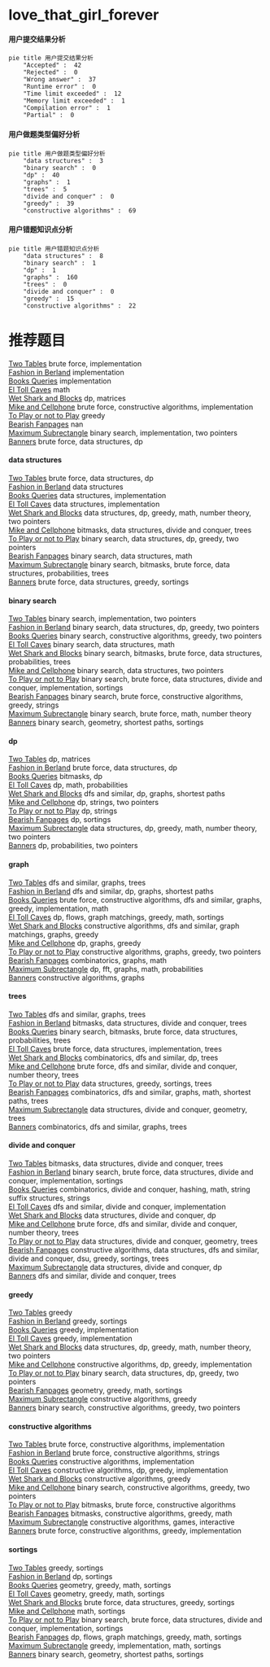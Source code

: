 # love_that_girl_forever
<!-- tabs:start -->
#### **用户提交结果分析**

```mermaid
pie title 用户提交结果分析
    "Accepted" :  42
    "Rejected" :  0
    "Wrong answer" :  37
    "Runtime error" :  0
    "Time limit exceeded" :  12
    "Memory limit exceeded" :  1
    "Compilation error" :  1
    "Partial" :  0
```
#### **用户做题类型偏好分析**

```mermaid
pie title 用户做题类型偏好分析
    "data structures" :  3
    "binary search" :  0
    "dp" :  40
    "graphs" :  1
    "trees" :  5
    "divide and conquer" :  0
    "greedy" :  39
    "constructive algorithms" :  69
```
#### **用户错题知识点分析**

```mermaid
pie title 用户错题知识点分析
    "data structures" :  8
    "binary search" :  1
    "dp" :  1
    "graphs" :  160
    "trees" :  0
    "divide and conquer" :  0
    "greedy" :  15
    "constructive algorithms" :  22
```
<!-- tabs:end -->
# 推荐题目
[Two Tables](http://codeforces.com/problemset/problem/228/B)		brute force,
                        implementation		  
[Fashion in Berland](http://codeforces.com/problemset/problem/691/A)		implementation		  
[Books Queries](http://codeforces.com/problemset/problem/1066/C)		implementation		  
[El Toll Caves](http://codeforces.com/problemset/problem/868/G)		math		  
[Wet Shark and Blocks](http://codeforces.com/problemset/problem/621/E)		dp,
                        matrices		  
[Mike and Cellphone](http://codeforces.com/problemset/problem/689/A)		brute force,
                        constructive algorithms,
                        implementation		  
[To Play or not to Play](http://codeforces.com/problemset/problem/856/F)		greedy		  
[Bearish Fanpages](http://codeforces.com/problemset/problem/643/D)		nan		  
[Maximum Subrectangle](http://codeforces.com/problemset/problem/1060/C)		binary search,
                        implementation,
                        two pointers		  
[Banners](http://codeforces.com/problemset/problem/436/F)		brute force,
                        data structures,
                        dp		  
<!-- tabs:start -->
#### **data structures**
[Two Tables](http://codeforces.com/problemset/problem/436/F)		brute force,
                        data structures,
                        dp		  
[Fashion in Berland](http://codeforces.com/problemset/problem/1045/G)		data structures		  
[Books Queries](http://codeforces.com/problemset/problem/622/C)		data structures,
                        implementation		  
[El Toll Caves](http://codeforces.com/problemset/problem/818/D)		data structures,
                        implementation		  
[Wet Shark and Blocks](http://codeforces.com/problemset/problem/1497/E1)		data structures,
                        dp,
                        greedy,
                        math,
                        number theory,
                        two pointers		  
[Mike and Cellphone](http://codeforces.com/problemset/problem/914/E)		bitmasks,
                        data structures,
                        divide and conquer,
                        trees		  
[To Play or not to Play](http://codeforces.com/problemset/problem/1492/C)		binary search,
                        data structures,
                        dp,
                        greedy,
                        two pointers		  
[Bearish Fanpages](http://codeforces.com/problemset/problem/1490/G)		binary search,
                        data structures,
                        math		  
[Maximum Subrectangle](http://codeforces.com/problemset/problem/1479/D)		binary search,
                        bitmasks,
                        brute force,
                        data structures,
                        probabilities,
                        trees		  
[Banners](http://codeforces.com/problemset/problem/1497/A)		brute force,
                        data structures,
                        greedy,
                        sortings		  
#### **binary search**
[Two Tables](http://codeforces.com/problemset/problem/1060/C)		binary search,
                        implementation,
                        two pointers		  
[Fashion in Berland](http://codeforces.com/problemset/problem/1492/C)		binary search,
                        data structures,
                        dp,
                        greedy,
                        two pointers		  
[Books Queries](http://codeforces.com/problemset/problem/1463/D)		binary search,
                        constructive algorithms,
                        greedy,
                        two pointers		  
[El Toll Caves](http://codeforces.com/problemset/problem/1490/G)		binary search,
                        data structures,
                        math		  
[Wet Shark and Blocks](http://codeforces.com/problemset/problem/1479/D)		binary search,
                        bitmasks,
                        brute force,
                        data structures,
                        probabilities,
                        trees		  
[Mike and Cellphone](http://codeforces.com/problemset/problem/1436/E)		binary search,
                        data structures,
                        two pointers		  
[To Play or not to Play](http://codeforces.com/problemset/problem/1461/D)		binary search,
                        brute force,
                        data structures,
                        divide and conquer,
                        implementation,
                        sortings		  
[Bearish Fanpages](http://codeforces.com/problemset/problem/1493/C)		binary search,
                        brute force,
                        constructive algorithms,
                        greedy,
                        strings		  
[Maximum Subrectangle](http://codeforces.com/problemset/problem/1487/D)		binary search,
                        brute force,
                        math,
                        number theory		  
[Banners](http://codeforces.com/problemset/problem/1486/B)		binary search,
                        geometry,
                        shortest paths,
                        sortings		  
#### **dp**
[Two Tables](http://codeforces.com/problemset/problem/621/E)		dp,
                        matrices		  
[Fashion in Berland](http://codeforces.com/problemset/problem/436/F)		brute force,
                        data structures,
                        dp		  
[Books Queries](http://codeforces.com/problemset/problem/8/C)		bitmasks,
                        dp		  
[El Toll Caves](http://codeforces.com/problemset/problem/601/C)		dp,
                        math,
                        probabilities		  
[Wet Shark and Blocks](http://codeforces.com/problemset/problem/507/E)		dfs and similar,
                        dp,
                        graphs,
                        shortest paths		  
[Mike and Cellphone](http://codeforces.com/problemset/problem/1272/F)		dp,
                        strings,
                        two pointers		  
[To Play or not to Play](http://codeforces.com/problemset/problem/1120/C)		dp,
                        strings		  
[Bearish Fanpages](http://codeforces.com/problemset/problem/559/E)		dp,
                        sortings		  
[Maximum Subrectangle](http://codeforces.com/problemset/problem/1497/E1)		data structures,
                        dp,
                        greedy,
                        math,
                        number theory,
                        two pointers		  
[Banners](http://codeforces.com/problemset/problem/498/B)		dp,
                        probabilities,
                        two pointers		  
#### **graph**
[Two Tables](https://codeforces.com/contest/931/problem/D)		dfs and similar,
                        graphs,
                        trees		  
[Fashion in Berland](http://codeforces.com/problemset/problem/507/E)		dfs and similar,
                        dp,
                        graphs,
                        shortest paths		  
[Books Queries](http://codeforces.com/problemset/problem/1487/C)		brute force,
                        constructive algorithms,
                        dfs and similar,
                        graphs,
                        greedy,
                        implementation,
                        math		  
[El Toll Caves](http://codeforces.com/problemset/problem/1437/C)		dp,
                        flows,
                        graph matchings,
                        greedy,
                        math,
                        sortings		  
[Wet Shark and Blocks](http://codeforces.com/problemset/problem/1470/D)		constructive algorithms,
                        dfs and similar,
                        graph matchings,
                        graphs,
                        greedy		  
[Mike and Cellphone](http://codeforces.com/problemset/problem/1476/C)		dp,
                        graphs,
                        greedy		  
[To Play or not to Play](http://codeforces.com/problemset/problem/1304/D)		constructive algorithms,
                        graphs,
                        greedy,
                        two pointers		  
[Bearish Fanpages](http://codeforces.com/problemset/problem/1475/C)		combinatorics,
                        graphs,
                        math		  
[Maximum Subrectangle](http://codeforces.com/problemset/problem/553/E)		dp,
                        fft,
                        graphs,
                        math,
                        probabilities		  
[Banners](http://codeforces.com/problemset/problem/1495/C)		constructive algorithms,
                        graphs		  
#### **trees**
[Two Tables](https://codeforces.com/contest/931/problem/D)		dfs and similar,
                        graphs,
                        trees		  
[Fashion in Berland](http://codeforces.com/problemset/problem/914/E)		bitmasks,
                        data structures,
                        divide and conquer,
                        trees		  
[Books Queries](http://codeforces.com/problemset/problem/1479/D)		binary search,
                        bitmasks,
                        brute force,
                        data structures,
                        probabilities,
                        trees		  
[El Toll Caves](http://codeforces.com/problemset/problem/1511/C)		brute force,
                        data structures,
                        implementation,
                        trees		  
[Wet Shark and Blocks](http://codeforces.com/problemset/problem/1499/F)		combinatorics,
                        dfs and similar,
                        dp,
                        trees		  
[Mike and Cellphone](http://codeforces.com/problemset/problem/1491/E)		brute force,
                        dfs and similar,
                        divide and conquer,
                        number theory,
                        trees		  
[To Play or not to Play](http://codeforces.com/problemset/problem/1466/D)		data structures,
                        greedy,
                        sortings,
                        trees		  
[Bearish Fanpages](http://codeforces.com/problemset/problem/1495/D)		combinatorics,
                        dfs and similar,
                        graphs,
                        math,
                        shortest paths,
                        trees		  
[Maximum Subrectangle](http://codeforces.com/problemset/problem/1303/G)		data structures,
                        divide and conquer,
                        geometry,
                        trees		  
[Banners](http://codeforces.com/problemset/problem/1454/E)		combinatorics,
                        dfs and similar,
                        graphs,
                        trees		  
#### **divide and conquer**
[Two Tables](http://codeforces.com/problemset/problem/914/E)		bitmasks,
                        data structures,
                        divide and conquer,
                        trees		  
[Fashion in Berland](http://codeforces.com/problemset/problem/1461/D)		binary search,
                        brute force,
                        data structures,
                        divide and conquer,
                        implementation,
                        sortings		  
[Books Queries](http://codeforces.com/problemset/problem/1466/G)		combinatorics,
                        divide and conquer,
                        hashing,
                        math,
                        string suffix structures,
                        strings		  
[El Toll Caves](http://codeforces.com/problemset/problem/1490/D)		dfs and similar,
                        divide and conquer,
                        implementation		  
[Wet Shark and Blocks](https://codeforces.com/contest/1483/problem/C)		data structures,
                        divide and conquer,
                        dp		  
[Mike and Cellphone](http://codeforces.com/problemset/problem/1491/E)		brute force,
                        dfs and similar,
                        divide and conquer,
                        number theory,
                        trees		  
[To Play or not to Play](http://codeforces.com/problemset/problem/1303/G)		data structures,
                        divide and conquer,
                        geometry,
                        trees		  
[Bearish Fanpages](http://codeforces.com/problemset/problem/1494/D)		constructive algorithms,
                        data structures,
                        dfs and similar,
                        divide and conquer,
                        dsu,
                        greedy,
                        sortings,
                        trees		  
[Maximum Subrectangle](http://codeforces.com/problemset/problem/1482/E)		data structures,
                        divide and conquer,
                        dp		  
[Banners](http://codeforces.com/problemset/problem/566/C)		dfs and similar,
                        divide and conquer,
                        trees		  
#### **greedy**
[Two Tables](http://codeforces.com/problemset/problem/856/F)		greedy		  
[Fashion in Berland](http://codeforces.com/problemset/problem/1360/B)		greedy,
                        sortings		  
[Books Queries](http://codeforces.com/problemset/problem/1150/B)		greedy,
                        implementation		  
[El Toll Caves](https://codeforces.com/contest/146/problem/C)		greedy,
                        implementation		  
[Wet Shark and Blocks](http://codeforces.com/problemset/problem/1497/E1)		data structures,
                        dp,
                        greedy,
                        math,
                        number theory,
                        two pointers		  
[Mike and Cellphone](http://codeforces.com/problemset/problem/538/B)		constructive algorithms,
                        dp,
                        greedy,
                        implementation		  
[To Play or not to Play](http://codeforces.com/problemset/problem/1492/C)		binary search,
                        data structures,
                        dp,
                        greedy,
                        two pointers		  
[Bearish Fanpages](https://codeforces.com/contest/1496/problem/C)		geometry,
                        greedy,
                        math,
                        sortings		  
[Maximum Subrectangle](http://codeforces.com/problemset/problem/1493/A)		constructive algorithms,
                        greedy		  
[Banners](http://codeforces.com/problemset/problem/1463/D)		binary search,
                        constructive algorithms,
                        greedy,
                        two pointers		  
#### **constructive algorithms**
[Two Tables](http://codeforces.com/problemset/problem/689/A)		brute force,
                        constructive algorithms,
                        implementation		  
[Fashion in Berland](http://codeforces.com/problemset/problem/670/F)		brute force,
                        constructive algorithms,
                        strings		  
[Books Queries](http://codeforces.com/problemset/problem/1025/C)		constructive algorithms,
                        implementation		  
[El Toll Caves](http://codeforces.com/problemset/problem/538/B)		constructive algorithms,
                        dp,
                        greedy,
                        implementation		  
[Wet Shark and Blocks](http://codeforces.com/problemset/problem/1493/A)		constructive algorithms,
                        greedy		  
[Mike and Cellphone](http://codeforces.com/problemset/problem/1463/D)		binary search,
                        constructive algorithms,
                        greedy,
                        two pointers		  
[To Play or not to Play](https://codeforces.com/contest/1456/problem/B)		bitmasks,
                        brute force,
                        constructive algorithms		  
[Bearish Fanpages](http://codeforces.com/problemset/problem/1492/D)		bitmasks,
                        constructive algorithms,
                        greedy,
                        math		  
[Maximum Subrectangle](https://codeforces.com/contest/1504/problem/D)		constructive algorithms,
                        games,
                        interactive		  
[Banners](https://codeforces.com/contest/1483/problem/A)		brute force,
                        constructive algorithms,
                        greedy,
                        implementation		  
#### **sortings**
[Two Tables](http://codeforces.com/problemset/problem/1360/B)		greedy,
                        sortings		  
[Fashion in Berland](http://codeforces.com/problemset/problem/559/E)		dp,
                        sortings		  
[Books Queries](https://codeforces.com/contest/1496/problem/C)		geometry,
                        greedy,
                        math,
                        sortings		  
[El Toll Caves](http://codeforces.com/problemset/problem/1495/A)		geometry,
                        greedy,
                        math,
                        sortings		  
[Wet Shark and Blocks](http://codeforces.com/problemset/problem/1497/A)		brute force,
                        data structures,
                        greedy,
                        sortings		  
[Mike and Cellphone](http://codeforces.com/problemset/problem/1427/A)		math,
                        sortings		  
[To Play or not to Play](http://codeforces.com/problemset/problem/1461/D)		binary search,
                        brute force,
                        data structures,
                        divide and conquer,
                        implementation,
                        sortings		  
[Bearish Fanpages](http://codeforces.com/problemset/problem/1437/C)		dp,
                        flows,
                        graph matchings,
                        greedy,
                        math,
                        sortings		  
[Maximum Subrectangle](http://codeforces.com/problemset/problem/1473/A)		greedy,
                        implementation,
                        math,
                        sortings		  
[Banners](http://codeforces.com/problemset/problem/1486/B)		binary search,
                        geometry,
                        shortest paths,
                        sortings		  
<!-- tabs:end -->

